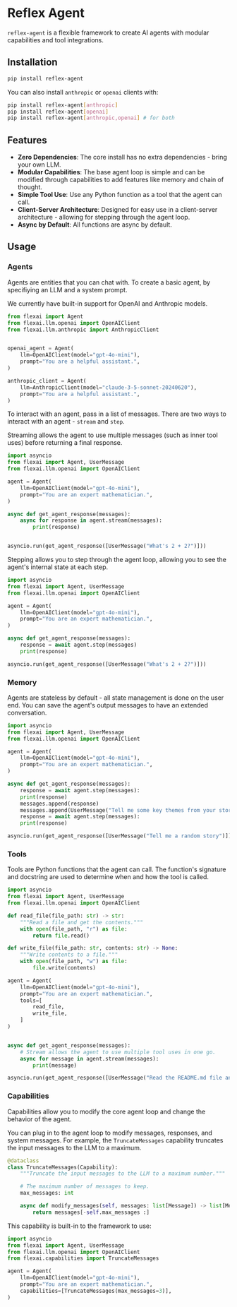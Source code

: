 # Reflex Agent

`reflex-agent` is a flexible framework to create AI agents with modular capabilities and tool integrations.

## Installation

```bash
pip install reflex-agent
```

You can also install `anthropic` or `openai` clients with:

```bash
pip install reflex-agent[anthropic]
pip install reflex-agent[openai]
pip install reflex-agent[anthropic,openai] # for both
```

## Features

- **Zero Dependencies**: The core install has no extra dependencies - bring your own LLM.
- **Modular Capabilities**: The base agent loop is simple and can be modified through capabilities to add features like memory and chain of thought.
- **Simple Tool Use**: Use any Python function as a tool that the agent can call.
- **Client-Server Architecture**: Designed for easy use in a client-server architecture - allowing for stepping through the agent loop.
- **Async by Default**: All functions are async by default.

## Usage

### Agents

Agents are entities that you can chat with. To create a basic agent, by specifiying an LLM and a system prompt.

We currently have built-in support for OpenAI and Anthropic models.

```python
from flexai import Agent
from flexai.llm.openai import OpenAIClient
from flexai.llm.anthropic import AnthropicClient


openai_agent = Agent(
    llm=OpenAIClient(model="gpt-4o-mini"),
    prompt="You are a helpful assistant.",
)

anthropic_client = Agent(
    llm=AnthropicClient(model="claude-3-5-sonnet-20240620"),
    prompt="You are a helpful assistant.",
)
```

To interact with an agent, pass in a list of messages. There are two ways to interact with an agent - `stream` and `step`.

Streaming allows the agent to use multiple messages (such as inner tool uses) before returning a final response.

```python
import asyncio
from flexai import Agent, UserMessage
from flexai.llm.openai import OpenAIClient

agent = Agent(
    llm=OpenAIClient(model="gpt-4o-mini"),
    prompt="You are an expert mathematician.",
)

async def get_agent_response(messages):
    async for response in agent.stream(messages):
        print(response)


asyncio.run(get_agent_response([UserMessage("What's 2 + 2?")]))
```

Stepping allows you to step through the agent loop, allowing you to see the agent's internal state at each step.

```python
import asyncio
from flexai import Agent, UserMessage
from flexai.llm.openai import OpenAIClient

agent = Agent(
    llm=OpenAIClient(model="gpt-4o-mini"),
    prompt="You are an expert mathematician.",
)

async def get_agent_response(messages):
    response = await agent.step(messages)
    print(response)

asyncio.run(get_agent_response([UserMessage("What's 2 + 2?")]))
```

### Memory

Agents are stateless by default - all state management is done on the user end.
You can save the agent's output messages to have an extended conversation.

```python
import asyncio
from flexai import Agent, UserMessage
from flexai.llm.openai import OpenAIClient

agent = Agent(
    llm=OpenAIClient(model="gpt-4o-mini"),
    prompt="You are an expert mathematician.",
)

async def get_agent_response(messages):
    response = await agent.step(messages):
    print(response)
    messages.append(response)
    messages.append(UserMessage("Tell me some key themes from your story."))
    response = await agent.step(messages):
    print(response)

asyncio.run(get_agent_response([UserMessage("Tell me a random story")]))
```

### Tools

Tools are Python functions that the agent can call. The function's signature and docstring are used to determine when and how the tool is called.

```python
import asyncio
from flexai import Agent, UserMessage
from flexai.llm.openai import OpenAIClient

def read_file(file_path: str) -> str:
    """Read a file and get the contents."""
    with open(file_path, "r") as file:
        return file.read()

def write_file(file_path: str, contents: str) -> None:
    """Write contents to a file."""
    with open(file_path, "w") as file:
        file.write(contents)

agent = Agent(
    llm=OpenAIClient(model="gpt-4o-mini"),
    prompt="You are an expert mathematician.",
    tools=[
        read_file,
        write_file,
    ]
)


async def get_agent_response(messages):
    # Stream allows the agent to use multiple tool uses in one go.
    async for message in agent.stream(messages):
        print(message)

asyncio.run(get_agent_response([UserMessage("Read the README.md file and create a copy at README2.md with a high level summary.")]))
```

### Capabilities

Capabilities allow you to modify the core agent loop and change the behavior of the agent.

You can plug in to the agent loop to modify messages, responses, and system messages. For example, the `TruncateMessages` capability truncates the input messages to the LLM to a maximum.

```python
@dataclass
class TruncateMessages(Capability):
    """Truncate the input messages to the LLM to a maximum number."""

    # The maximum number of messages to keep.
    max_messages: int

    async def modify_messages(self, messages: list[Message]) -> list[Message]:
        return messages[-self.max_messages :]
```

This capability is built-in to the framework to use:

```python
import asyncio
from flexai import Agent, UserMessage
from flexai.llm.openai import OpenAIClient
from flexai.capabilities import TruncateMessages

agent = Agent(
    llm=OpenAIClient(model="gpt-4o-mini"),
    prompt="You are an expert mathematician.",
    capabilities=[TruncateMessages(max_messages=3)],
)
```
